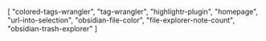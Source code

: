 [
  "colored-tags-wrangler",
  "tag-wrangler",
  "highlightr-plugin",
  "homepage",
  "url-into-selection",
  "obsidian-file-color",
  "file-explorer-note-count",
  "obsidian-trash-explorer"
]